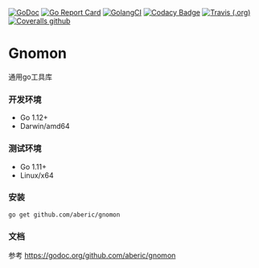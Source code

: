 [![GoDoc](https://godoc.org/github.com/aberic/gnomon?status.svg)](https://godoc.org/github.com/aberic/gnomon)
[![Go Report Card](https://goreportcard.com/badge/github.com/aberic/gnomon)](https://goreportcard.com/report/github.com/aberic/gnomon)
[![GolangCI](https://golangci.com/badges/github.com/aberic/gnomon.svg)](https://golangci.com/r/github.com/aberic/gnomon)
[![Codacy Badge](https://api.codacy.com/project/badge/Grade/4f11995425294f42aec6a207b8aab367)](https://www.codacy.com/manual/aberic/gnomon?utm_source=github.com&amp;utm_medium=referral&amp;utm_content=aberic/gnomon&amp;utm_campaign=Badge_Grade)
[![Travis (.org)](https://img.shields.io/travis/aberic/gnomon.svg?label=travis-ci%20build)](https://www.travis-ci.org/aberic/gnomon)
[![Coveralls github](https://img.shields.io/coveralls/github/aberic/gnomon.svg)](https://coveralls.io/github/aberic/gnomon?branch=master)

# Gnomon
通用go工具库

### 开发环境
* Go 1.12+
* Darwin/amd64

### 测试环境
* Go 1.11+
* Linux/x64

### 安装
``go get github.com/aberic/gnomon``

### 文档
参考 https://godoc.org/github.com/aberic/gnomon

<br><br>